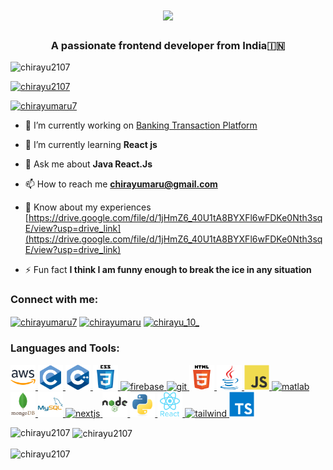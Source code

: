 <h1 align="center"> <a href="https://git.io/typing-svg">
    <img src="https://readme-typing-svg.herokuapp.com/?width=450&lines=Hi,+There!+👋;I'm+Chirayu!+🧑‍💻&center=true&size=30">
  </a></h1>
<h3 align="center">A passionate frontend developer from India🇮🇳</h3>

<p align="left"> <img src="https://komarev.com/ghpvc/?username=chirayu2107&label=Profile%20views&color=0e75b6&style=flat" alt="chirayu2107" /> </p>

<p align="left"> <a href="https://github.com/ryo-ma/github-profile-trophy"><img src="https://github-profile-trophy.vercel.app/?username=chirayu2107" alt="chirayu2107" /></a> </p>

<p align="left"> <a href="https://twitter.com/chirayumaru7" target="blank"><img src="https://img.shields.io/twitter/follow/chirayumaru7?logo=twitter&style=for-the-badge" alt="chirayumaru7" /></a> </p>

- 🔭 I’m currently working on [Banking Transaction Platform](https://github.com/chirayu2107/horizon)

- 🌱 I’m currently learning **React js**

- 💬 Ask me about **Java React.Js**

- 📫 How to reach me **chirayumaru@gmail.com**

- 📄 Know about my experiences [https://drive.google.com/file/d/1jHmZ6_40U1tA8BYXFl6wFDKe0Nth3sqE/view?usp=drive_link](https://drive.google.com/file/d/1jHmZ6_40U1tA8BYXFl6wFDKe0Nth3sqE/view?usp=drive_link)

- ⚡ Fun fact **I think I am funny enough to break the ice in any situation**

<h3 align="left">Connect with me:</h3>
<p align="left">
<a href="https://twitter.com/chirayumaru7" target="blank"><img align="center" src="https://raw.githubusercontent.com/rahuldkjain/github-profile-readme-generator/master/src/images/icons/Social/twitter.svg" alt="chirayumaru7" height="30" width="40" /></a>
<a href="https://linkedin.com/in/chirayumaru" target="blank"><img align="center" src="https://raw.githubusercontent.com/rahuldkjain/github-profile-readme-generator/master/src/images/icons/Social/linked-in-alt.svg" alt="chirayumaru" height="30" width="40" /></a>
<a href="https://www.leetcode.com/chirayu_10_" target="blank"><img align="center" src="https://raw.githubusercontent.com/rahuldkjain/github-profile-readme-generator/master/src/images/icons/Social/leet-code.svg" alt="chirayu_10_" height="30" width="40" /></a>
</p>

<h3 align="left">Languages and Tools:</h3>
<p align="left"> <a href="https://aws.amazon.com" target="_blank" rel="noreferrer"> <img src="https://raw.githubusercontent.com/devicons/devicon/master/icons/amazonwebservices/amazonwebservices-original-wordmark.svg" alt="aws" width="40" height="40"/> </a> <a href="https://www.cprogramming.com/" target="_blank" rel="noreferrer"> <img src="https://raw.githubusercontent.com/devicons/devicon/master/icons/c/c-original.svg" alt="c" width="40" height="40"/> </a> <a href="https://www.w3schools.com/cpp/" target="_blank" rel="noreferrer"> <img src="https://raw.githubusercontent.com/devicons/devicon/master/icons/cplusplus/cplusplus-original.svg" alt="cplusplus" width="40" height="40"/> </a> <a href="https://www.w3schools.com/css/" target="_blank" rel="noreferrer"> <img src="https://raw.githubusercontent.com/devicons/devicon/master/icons/css3/css3-original-wordmark.svg" alt="css3" width="40" height="40"/> </a> <a href="https://firebase.google.com/" target="_blank" rel="noreferrer"> <img src="https://www.vectorlogo.zone/logos/firebase/firebase-icon.svg" alt="firebase" width="40" height="40"/> </a> <a href="https://git-scm.com/" target="_blank" rel="noreferrer"> <img src="https://www.vectorlogo.zone/logos/git-scm/git-scm-icon.svg" alt="git" width="40" height="40"/> </a> <a href="https://www.w3.org/html/" target="_blank" rel="noreferrer"> <img src="https://raw.githubusercontent.com/devicons/devicon/master/icons/html5/html5-original-wordmark.svg" alt="html5" width="40" height="40"/> </a> <a href="https://www.java.com" target="_blank" rel="noreferrer"> <img src="https://raw.githubusercontent.com/devicons/devicon/master/icons/java/java-original.svg" alt="java" width="40" height="40"/> </a> <a href="https://developer.mozilla.org/en-US/docs/Web/JavaScript" target="_blank" rel="noreferrer"> <img src="https://raw.githubusercontent.com/devicons/devicon/master/icons/javascript/javascript-original.svg" alt="javascript" width="40" height="40"/> </a> <a href="https://www.mathworks.com/" target="_blank" rel="noreferrer"> <img src="https://upload.wikimedia.org/wikipedia/commons/2/21/Matlab_Logo.png" alt="matlab" width="40" height="40"/> </a> <a href="https://www.mongodb.com/" target="_blank" rel="noreferrer"> <img src="https://raw.githubusercontent.com/devicons/devicon/master/icons/mongodb/mongodb-original-wordmark.svg" alt="mongodb" width="40" height="40"/> </a> <a href="https://www.mysql.com/" target="_blank" rel="noreferrer"> <img src="https://raw.githubusercontent.com/devicons/devicon/master/icons/mysql/mysql-original-wordmark.svg" alt="mysql" width="40" height="40"/> </a> <a href="https://nextjs.org/" target="_blank" rel="noreferrer"> <img src="https://cdn.worldvectorlogo.com/logos/nextjs-2.svg" alt="nextjs" width="40" height="40"/> </a> <a href="https://nodejs.org" target="_blank" rel="noreferrer"> <img src="https://raw.githubusercontent.com/devicons/devicon/master/icons/nodejs/nodejs-original-wordmark.svg" alt="nodejs" width="40" height="40"/> </a> <a href="https://www.python.org" target="_blank" rel="noreferrer"> <img src="https://raw.githubusercontent.com/devicons/devicon/master/icons/python/python-original.svg" alt="python" width="40" height="40"/> </a> <a href="https://reactjs.org/" target="_blank" rel="noreferrer"> <img src="https://raw.githubusercontent.com/devicons/devicon/master/icons/react/react-original-wordmark.svg" alt="react" width="40" height="40"/> </a> <a href="https://tailwindcss.com/" target="_blank" rel="noreferrer"> <img src="https://www.vectorlogo.zone/logos/tailwindcss/tailwindcss-icon.svg" alt="tailwind" width="40" height="40"/> </a> <a href="https://www.typescriptlang.org/" target="_blank" rel="noreferrer"> <img src="https://raw.githubusercontent.com/devicons/devicon/master/icons/typescript/typescript-original.svg" alt="typescript" width="40" height="40"/> </a> </p>

<p><img align="left" src="https://github-readme-stats.vercel.app/api/top-langs?username=chirayu2107&show_icons=true&locale=en&layout=compact" alt="chirayu2107" /></p>

<p>&nbsp;<img align="center" src="https://github-readme-stats.vercel.app/api?username=chirayu2107&show_icons=true&locale=en" alt="chirayu2107" /></p>

<p><img align="center" src="https://github-readme-streak-stats.herokuapp.com/?user=chirayu2107&" alt="chirayu2107" /></p>
